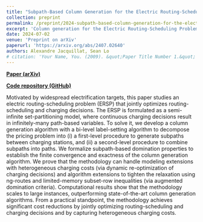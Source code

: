 ```yaml
---
title: "Subpath-Based Column Generation for the Electric Routing-Scheduling Problem"
collection: preprint
permalink: /preprint/2024-subpath-based-column-generation-for-the-electric-routing-scheduling-problem
excerpt: 'Column generation for the Electric Routing-Scheduling Problem, with a two-level decomposition of the pricing problem.'
date: 2024-07-02
venue: 'Preprint on arXiv'
paperurl: 'https://arxiv.org/abs/2407.02640'
authors: Alexandre Jacquillat, Sean Lo
# citation: 'Your Name, You. (2009). &quot;Paper Title Number 1.&quot; <i>Journal 1</i>. 1(1).'
---
```


**[Paper (arXiv)](https://arxiv.org/abs/2407.02640)**

**[Code repository (GitHub)](https://github.com/sean-lo/ElectricRouting.jl)**

Motivated by widespread electrification targets, this paper studies an electric routing-scheduling problem (ERSP) that jointly optimizes routing-scheduling and charging decisions. The ERSP is formulated as a semi-infinite set-partitioning model, where continuous charging decisions result in infinitely-many path-based variables. To solve it, we develop a column generation algorithm with a bi-level label-setting algorithm to decompose the pricing problem into (i) a first-level procedure to generate subpaths between charging stations, and (ii) a second-level procedure to combine subpaths into paths. We formalize subpath-based domination properties to establish the finite convergence and exactness of the column generation algorithm. We prove that the methodology can handle modeling extensions with heterogeneous charging costs (via dynamic re-optimization of charging decisions) and algorithm extensions to tighten the relaxation using ng-routes and limited-memory subset-row inequalities (via augmented domination criteria). Computational results show that the methodology scales to large instances, outperforming state-of-the-art column generation algorithms. From a practical standpoint, the methodology achieves significant cost reductions by jointly optimizing routing-scheduling and charging decisions and by capturing heterogeneous charging costs.


<!-- Recommended citation: Your Name, You. (2009). "Paper Title Number 1." <i>Journal 1</i>. 1(1). -->